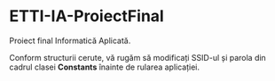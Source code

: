 ﻿# ETTI-IA-ProiectFinal
 Proiect final Informatică Aplicată.

Conform structurii cerute, vă rugăm să modificați SSID-ul și parola din cadrul clasei **Constants** înainte de rularea aplicației.